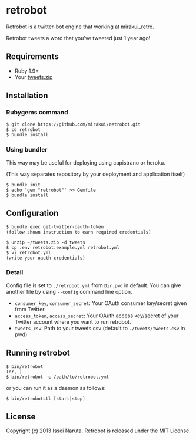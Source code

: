 retrobot
=============
Retrobot is a twitter-bot engine that working at [mirakui_retro](https://twitter.com/mirakui_retro).

Retrobot tweets a word that you've tweeted just 1 year ago!

## Requirements

- Ruby 1.9+
- Your [tweets.zip](https://blog.twitter.com/2012/your-twitter-archive)

## Installation

### Rubygems command

```
$ git clone https://github.com/mirakui/retrobot.git
$ cd retrobot
$ bundle install
```

### Using bundler 

This way may be useful for deploying using capistrano or heroku.

(This way separates repository by your deployment and application itself)

```
$ bundle init
$ echo 'gem "retrobot"' >> Gemfile
$ bundle install
```

## Configuration

```
$ bundle exec get-twitter-oauth-token
(follow shown instruction to earn required credentials)

$ unzip ~/tweets.zip -d tweets
$ cp .env retrobot.example.yml retrobot.yml
$ vi retrobot.yml
(write your oauth credentials)
```

### Detail

Config file is set to `./retrobot.yml` from `Dir.pwd` in default.
You can give another file by using `--config` command line option.

- `consumer_key`, `consumer_secret`: Your OAuth consumer key/secret given from Twitter.
- `access_token`, `access_secret`: Your OAuth access key/secret of your Twitter account where you want to run retrobot.
- `tweets_csv`: Path to your tweets.csv (default to `./tweets/tweets.csv` in pwd)

## Running retrobot

```
$ bin/retrobot
(or, )
$ bin/retrobot -c /path/to/retrobot.yml
```

or you can run it as a daemon as follows:

```
$ bin/retrobotctl [start|stop]
```

## License
Copyright (c) 2013 Issei Naruta. Retrobot is released under the MIT License.
